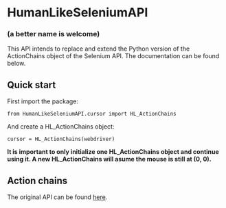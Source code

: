 # HumanLikeSeleniumAPI

### (a better name is welcome)

This API intends to replace and extend the Python version of the ActionChains object of the Selenium API. The documentation can be found below.

## Quick start

First import the package:

`from HumanLikeSeleniumAPI.cursor import HL_ActionChains`

And create a HL_ActionChains object:

`cursor = HL_ActionChains(webdriver)`

**It is important to only initialize one HL_ActionChains object and continue using it. A new HL_ActionChains will asume the mouse is still at (0, 0).**




## Action chains
The original API can be found [here](https://www.selenium.dev/selenium/docs/api/py/webdriver/selenium.webdriver.common.action_chains.html).


